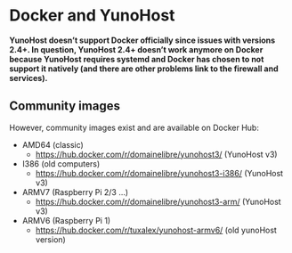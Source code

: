 # Docker and YunoHost

<div class="alert alert-danger">
<b>
YunoHost doesn’t support Docker officially since issues with versions 2.4+.
In question, YunoHost 2.4+ doesn’t work anymore on Docker
because YunoHost requires systemd and Docker has chosen to not support it natively (and
there are other problems link to the firewall and services).
</b>
</div>

## Community images

However, community images exist and are available on Docker Hub:

  * AMD64 (classic)
    * https://hub.docker.com/r/domainelibre/yunohost3/ (YunoHost v3)
  * I386 (old computers)
    * https://hub.docker.com/r/domainelibre/yunohost3-i386/ (YunoHost v3)
  * ARMV7 (Raspberry Pi 2/3 ...)
    * https://hub.docker.com/r/domainelibre/yunohost3-arm/ (YunoHost v3)
  * ARMV6 (Raspberry Pi 1)
    * https://hub.docker.com/r/tuxalex/yunohost-armv6/ (old yunoHost version)
